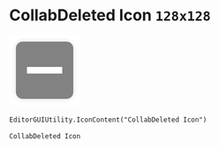 # CollabDeleted Icon `128x128`
<img src="/img/CollabDeleted%20Icon.png" width=128 height=128>

``` CSharp
EditorGUIUtility.IconContent("CollabDeleted Icon")
```
```
CollabDeleted Icon
```
